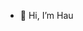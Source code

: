 - 👋 Hi, I’m Hau

<!---
phanhau35/phanhau35 is a ✨ special ✨ repository because its `README.md` (this file) appears on your GitHub profile.
You can click the Preview link to take a look at your changes.
--->
